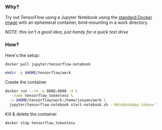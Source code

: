 ### Why?
Try out TensorFlow using a Jupyter Notebook using the [standard Docker image](http://jupyter-docker-stacks.readthedocs.io/en/latest/using/selecting.html#jupyter-tensorflow-notebook) with an ephemeral container, bind-mounting in a work directory.

_NOTE: this isn't a good idea, just handy for a quick test drive_


### How?
Here's the setup:
```bash
docker pull jupyter/tensorflow-notebook

mkdir -p $HOME/tensorflow/work
```

Create the container
```bash
docker run --rm -p 8888:8888 -d \
  --name tensorflow_tokenless \
  -v $HOME/tensorflow/work:/home/jovyan/work \
  jupyter/tensorflow-notebook start-notebook.sh --NotebookApp.token=''
```

Kill & delete the container
```bash
docker stop tensorflow_tokenless
```

